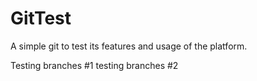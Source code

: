 # GitTest
A simple git to test its features and usage of the platform.

Testing branches #1
testing branches #2
